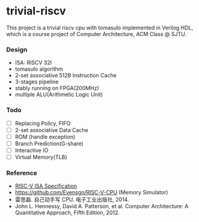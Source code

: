 # trivial-riscv

This project is a trivial riscv cpu with tomasulo implemented in Verilog HDL, which is a course project of Computer Architecture, ACM Class @ SJTU.

### Design

- ISA: RISCV 32I
- tomasulo algorithm
- 2-set associative 512B Instruction Cache
- 3-stages pipeline
- stably running on FPGA(200MHz)
- multiple ALU(Arithmetic Logic Unit)

### Todo

- [ ] Replacing Policy, FIFO
- [ ] 2-set associative Data Cache
- [ ] ROM (handle exception)
- [ ] Branch Prediction(G-share)
- [ ] Interactive IO
- [ ] Virtual Memory(TLB)

### Reference

- [RISC-V ISA Specification](http://riscv.org/specifications/)
- https://github.com/Evensgn/RISC-V-CPU (Memory Simulator)
- 雷思磊. 自己动手写 CPU. 电子工业出版社, 2014.
- John L. Hennessy, David A. Patterson, et al. Computer Architecture: A Quantitative Approach, Fifth Edition, 2012.